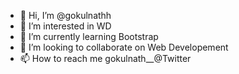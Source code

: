 - 👋 Hi, I’m @gokulnathh
- 👀 I’m interested in WD
- 🌱 I’m currently learning Bootstrap
- 💞️ I’m looking to collaborate on Web Developement
- 📫 How to reach me gokulnath__@Twitter

<!---
gokulnathh/gokulnathh is a ✨ special ✨ repository because its `README.md` (this file) appears on your GitHub profile.
You can click the Preview link to take a look at your changes.
--->
